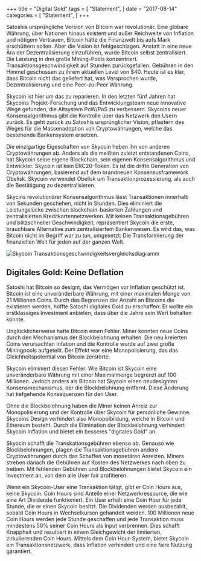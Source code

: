 +++
title = "Digital Gold"
tags = [
    "Statement",
]
date = "2017-08-14"
categories = [
    "Statement",
]
+++

Satoshis ursprüngliche Version von Bitcoin war revolutionär. Eine globare Währung, über Nationen hinaus existent und außer Reichweite von Inflation und nötigem Vertrauen, Bitcoin hätte die Finanzwelt bis aufs Mark erschüttern sollen. Aber die Vision ist fehlgeschlagen. Anstatt in eine neue Ära der Dezentralisierung einzuführen, wurde Bitcoin selbst zentralisiert. Die Leistung in drei große Mining-Pools konzentriert. Transaktionsgeschwindigkeit auf Stunden zurückgefallen. Gebühren in den Himmel geschossen zu ihrem aktuellen Level von $40. Heute ist es klar, dass Bitcoin nicht das geliefert hat, was Versprochen wurde, Dezentralisierung und eine Peer-zu-Peer Währung.

Skycoin ist hier um das zu reparieren. In den letzten fünf Jahren hat Skycoins Projekt-Forschung und das Entwicklungsteam neue innovative Wege gefunden, die Altsystem PoW/PoS zu verbessern.
Skycoins neuer Konsensalgorithmus gibt die Kontrolle über das Netzwerk den Usern zurück. Es geht zurück zu Satoshis ursprünglicher Vision, pflastern des Weges für die Massenadoption von Cryptowährungen, welche das bestehende Bankensystem ersetzen.

Die einzigartige Eigeschaften von Skycoin heben ihn von anderen Cryptowährungen ab. Anders als die meißten zuletzt entstandenen Coins, hat Skycoin seine eigene Blockchain, sein eigenen Konsensalgorithmus und Entwickler. Skycoin ist kein ERC20-Token. Es ist die dritte Generation von Cryptowährungen, basierend auf dem brandneuen Konsensusframework Obelisk. Skycoin verwendet Obelisk um Transaktionprozessierung, als auch die Bestätigung zu dezentralisieren.

Skycins revolutionärer Konsensalgorithmus lässt Transaktionen innerhalb von Sekunden geschehen, nicht in Stunden.
Dies eliminiert die Leistungslücke zwischen blockchain-basierten Zahlungen und zentralisierten Kreditkartennetzwerken. Mit keinen Transaktionsgebühren und blitzschneller Geschwindigkeit, repräsentiert Skycoin die erste, brauchbare Alternative zum zentralisiertem Bankenwesen. Es wird das, was Bitcoin nicht im Begriff war zu tun, umgesetzt: Die Transformierung der finanziellen Welt für jeden auf der ganzen Welt.

![Skycoin Transaktionsgeschwindigkeitsvergleichsdiagramm ](https://i.imgur.com/i0KNIIr.jpg)

## Digitales Gold: Keine Deflation

Satoshi hat Bitcoin so designt, das Vermögen vor Inflation geschützt ist. Bitcoin ist eine unveränderbare Währung, mit einer maximalen Menge von 21 Millionen Coins. Durch das Begrenzen der Anzahl an Bitcoins die existieren werden, hoffte Satoshi digitales Gold zu erschaffen: Er wollte ein erstklassiges Investment anbieten, dass über die Jahre sein Wert behalten könnte.

Unglücklicherweise hatte Bitcoin einen Fehler. Miner konnten neue Coins durch den Mechanismus der Blockbelohnung erhalten. Die neu kreierten Coins verursachten Infation und die Kontrolle wurde auf zwei große Miningpools aufgeteilt. Der Effekt war eine Monopolisierung, das das Gleichheitspotential von Bitcoin zerstörte.

Skycoin eliminiert diesen Fehler. Wie Bitcoin ist Skycoin eine unveränderbare Währung mit einer Maximalmenge begrenzt auf 100 Millionen. Jedoch anders als Bitcoin hat Skycoin einen neudesignten Konsensmechanismus, der die Blockbelohnung entfernt. Diese Änderung hat tiefgehende Konsequenzen für den User.

Ohne die Blockbelohnung haben die Miner keinen Anreiz zur Monopolisierung und der Kontrolle über Skycoin für persönliche Gewinne.  Skycoins Design verhindert also Monopolbildung, welche in Bitcoin und Ethereum besteht. Durch die Elimination der Blockbelohnung verhindert Skycoin Inflation und bietet ein besseres "digitales Gold" an.

Skyocin schafft die Transkationsgebühren ebenso ab. Genauso wie Blockbelohnungen, plagen die Transaktionsgebühren andere Cryptowährungen durch das Schaffen von monetären Anreizen. Miners streben danach die Gebühren auf Kosten des Netzwerkes nach oben zu treiben. Mit fehlenden Gebühren und Blockbelohnungen bietet Skycoin ein Investment an, von dem alle User fair profitieren.

Wenn ein Skycoin-User eine Transaktion tätigt, gibt er Coin Hours aus, keine Skycoin. Coin Hours sind Anteile einer Netzwerkressource, die wie eine Art Dividende funktioniert. Ein User erhält eine Coin Hour für jede Stunde, die er einen Skycoin besitzt. Die Dividenden werden ausbezahlt, sobald Coin Hours in Wechselkursen gehandelt werden.
100 Millionen neue Coin Hours werden jede Stunde geschaffen und jede Transaktion muss mindestens 50% seiner Coin Hours als Input verbrennen. Dies schafft Knappheit und resultiert in einem Gleichgewicht der limiterten, zirkulierenden Coin Hours. Mittels dem Coin Hour-System, bietet Skycoin ein Transaktionsnetzwerk, dass Inflation verhindert und eine faire Nutzung garantiert.
